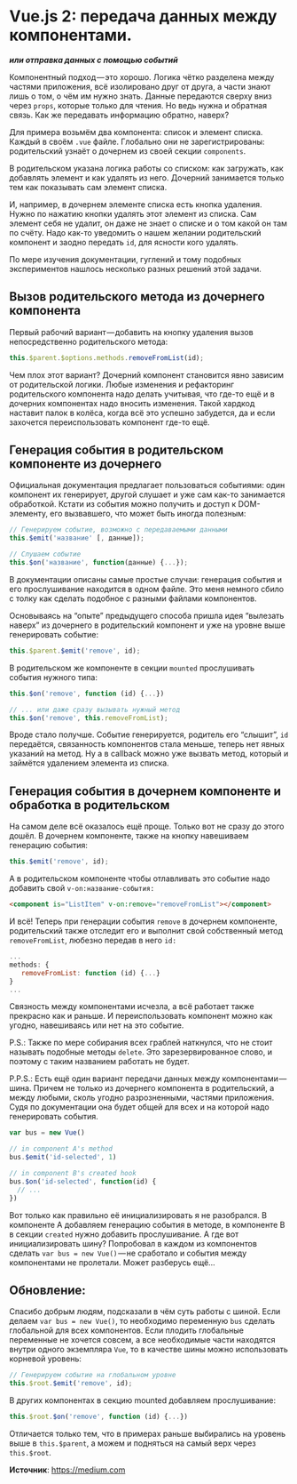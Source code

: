 # Vue.js 2: передача данных между компонентами.
**_или отправка данных с помощью событий_**

Компонентный подход — это хорошо. Логика чётко разделена между частями приложения, всё изолировано друг от друга, а части знают лишь о том, о чём им нужно знать. Данные передаются сверху вниз через `props`, которые только для чтения. Но ведь нужна и обратная связь. Как же передавать информацию обратно, наверх?

Для примера возьмём два компонента: список и элемент списка. Каждый в своём `.vue` файле. Глобально они не зарегистрированы: родительский узнаёт о дочернем из своей секции `components`.

В родительском указана логика работы со списком: как загружать, как добавлять элемент и как удалять из него. Дочерний занимается только тем как показывать сам элемент списка.

И, например, в дочернем элементе списка есть кнопка удаления. Нужно по нажатию кнопки удалять этот элемент из списка. Сам элемент себя не удалит, он даже не знает о списке и о том какой он там по счёту. Надо как-то уведомить о нашем желании родительский компонент и заодно передать `id`, для ясности кого удалять.

По мере изучения документации, гуглений и тому подобных экспериментов нашлось несколько разных решений этой задачи.

## Вызов родительского метода из дочернего компонента

Первый рабочий вариант — добавить на кнопку удаления вызов непосредственно родительского метода:

```javascript
this.$parent.$options.methods.removeFromList(id);
```

Чем плох этот вариант? Дочерний компонент становится явно зависим от родительской логики. Любые изменения и рефакторинг родительского компонента надо делать учитывая, что где-то ещё и в дочерних компонентах надо вносить изменения. Такой хардкод наставит палок в колёса, когда всё это успешно забудется, да и если захочется переиспользовать компонент где-то ещё.

## Генерация события в родительском компоненте из дочернего

Официальная документация предлагает пользоваться событиями: один компонент их генерирует, другой слушает и уже сам как-то занимается обработкой. Кстати из события можно получить и доступ к DOM-элементу, его вызвавшего, что может быть иногда полезным:

```javascript
// Генерируем событие, возможно с передаваемыми данными
this.$emit('название' [, данные]);

// Слушаем событие
this.$on('название', function(данные) {...});
```

В документации описаны самые простые случаи: генерация события и его прослушивание находится в одном файле. Это меня немного сбило с толку как сделать подобное с разными файлами компонентов.

Основываясь на “опыте” предыдущего способа пришла идея “вылезать наверх” из дочернего в родительский компонент и уже на уровне выше генерировать событие:

```javascript
this.$parent.$emit('remove', id);
```

В родительском же компоненте в секции `mounted` прослушивать события нужного типа:

```javascript
this.$on('remove', function (id) {...})

// ... или даже сразу вызывать нужный метод
this.$on('remove', this.removeFromList);
```

Вроде стало получше. Событие генерируется, родитель его “слышит”, `id` передаётся, связанность компонентов стала меньше, теперь нет явных указаний на метод. Ну а в callback можно уже вызвать метод, который и займётся удалением элемента из списка.

## Генерация события в дочернем компоненте и обработка в родительском

На самом деле всё оказалось ещё проще. Только вот не сразу до этого дошёл. В дочернем компоненте, также на кнопку навешиваем генерацию события:

```javascript
this.$emit('remove', id);
```

А в родительском компоненте чтобы отлавливать это событие надо добавить свой `v-on:название-события:`

```html
<component is="ListItem" v-on:remove="removeFromList"></component>
```

И всё! Теперь при генерации события `remove` в дочернем компоненте, родительский также отследит его и выполнит свой собственный метод `removeFromList`, любезно передав в него `id:`

```javascript
...
methods: {
   removeFromList: function (id) {...}
}
...
```

Связность между компонентами исчезла, а всё работает также прекрасно как и раньше. И переиспользовать компонент можно как угодно, навешиваясь или нет на это событие.

P.S.: Также по мере собирания всех граблей наткнулся, что не стоит называть подобные методы `delete`. Это зарезервированное слово, и поэтому с таким названием работать не будет.

P.P.S.: Есть ещё один вариант передачи данных между компонентами — шина. Причем не только из дочернего компонента в родительский, а между любыми, сколь угодно разрозненными, частями приложения. Судя по документации она будет общей для всех и на которой надо генерировать события.

```javascript
var bus = new Vue()

// in component A's method
bus.$emit('id-selected', 1)

// in component B's created hook
bus.$on('id-selected', function(id) {
  // ...
})
```

Вот только как правильно её инициализировать я не разобрался. В компоненте А добавляем генерацию события в методе, в компоненте В в секции `created` нужно добавить прослушивание. А где вот инициализировать шину? Попробовал в каждом из компонентов сделать `var bus = new Vue()` — не сработало и события между компонентами не пролетали. Может разберусь ещё…

## Обновление:

Спасибо добрым людям, подсказали в чём суть работы с шиной. Если делаем `var bus = new Vue()`, то необходимо переменную `bus` сделать глобальной для всех компонентов. Если плодить глобальные переменные не хочется совсем, а все необходимые части находятся внутри одного экземпляра `Vue`, то в качестве шины можно использовать корневой уровень:

```javascript
// Генерируем событие на глобальном уровне
this.$root.$emit('remove', id);
```

В других компонентах в секцию mounted добавляем прослушивание:

```javascript
this.$root.$on('remove', function (id) {...})
```

Отличается только тем, что в примерах раньше выбирались на уровень выше в `this.$parent`, а можем и подняться на самый верх через `this.$root`.

**Источник**: https://medium.com
